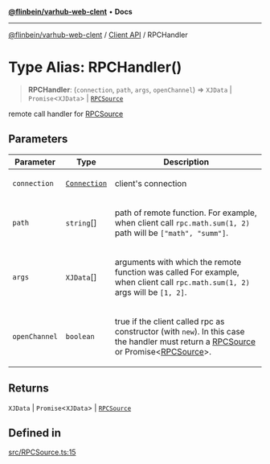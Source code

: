 [**@flinbein/varhub-web-clent**](../../README.md) • **Docs**

***

[@flinbein/varhub-web-clent](../../README.md) / [Client API](../README.md) / RPCHandler

# Type Alias: RPCHandler()

> **RPCHandler**: (`connection`, `path`, `args`, `openChannel`) => `XJData` \| `Promise`\<`XJData`\> \| [`RPCSource`](../classes/RPCSource.md)

remote call handler for [RPCSource](../classes/RPCSource.md)

## Parameters

<table>
<thead>
<tr>
<th>Parameter</th>
<th>Type</th>
<th>Description</th>
</tr>
</thead>
<tbody>
<tr>
<td>

`connection`

</td>
<td>

[`Connection`](../classes/Connection.md)

</td>
<td>

client's connection

</td>
</tr>
<tr>
<td>

`path`

</td>
<td>

`string`[]

</td>
<td>

path of remote function.
For example, when client call `rpc.math.sum(1, 2)` path will be `["math", "summ"]`.

</td>
</tr>
<tr>
<td>

`args`

</td>
<td>

`XJData`[]

</td>
<td>

arguments with which the remote function was called
For example, when client call `rpc.math.sum(1, 2)` args will be `[1, 2]`.

</td>
</tr>
<tr>
<td>

`openChannel`

</td>
<td>

`boolean`

</td>
<td>

true if the client called rpc as constructor (with `new`).
In this case the handler must return a [RPCSource](../classes/RPCSource.md) or Promise<[RPCSource](../classes/RPCSource.md)>.

</td>
</tr>
</tbody>
</table>

## Returns

`XJData` \| `Promise`\<`XJData`\> \| [`RPCSource`](../classes/RPCSource.md)

## Defined in

[src/RPCSource.ts:15](https://github.com/flinbein/varhub-web-client/blob/694f2cdb0a389c28f5ae3a428d2236721edc65d9/src/RPCSource.ts#L15)
